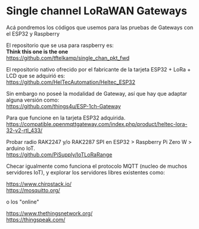 # Single channel LoRaWAN Gateways

Acá pondremos los códigos que usemos para las pruebas de Gateways con el ESP32 y Raspberry

El repositorio que se usa para raspberry es:<br />
**Think this one is the one**<br />
https://github.com/tftelkamp/single_chan_pkt_fwd

El repositorio nativo ofrecido por el fabricante de la tarjeta ESP32 + LoRa + LCD que se adquirió es:<br />
https://github.com/HelTecAutomation/Heltec_ESP32

Sin embargo no poseé la modalidad de Gateway, así que hay que adaptar alguna versión como:<br />
https://github.com/things4u/ESP-1ch-Gateway

Para que funcione en la tarjeta ESP32 adquirida.<br />
https://compatible.openmqttgateway.com/index.php/product/heltec-lora-32-v2-rtl_433/

Probar radio RAK2247 y/o RAK2287 SPI en ESP32 > Raspberry Pi Zero W > arduino IoT. <br />
https://github.com/PiSupply/IoTLoRaRange

Checar igualmente como funciona el protocolo MQTT (nucleo de muchos servidores IoT), y explorar los servidores libres existentes como:<br />

https://www.chirpstack.io/<br />
https://mosquitto.org/<br />

o los "online"<br />

https://www.thethingsnetwork.org/<br />
https://thingspeak.com/<br />